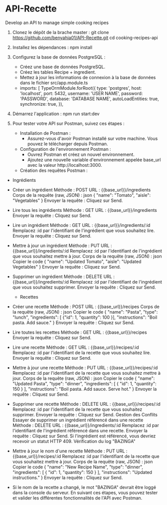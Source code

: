 # API-Recette
Develop an API to manage simple cooking recipes
1. Clonez le dépôt de la brache master :
  git clone https://github.com/benyahia01/API-Recette.git
  cd cooking-recipes-api
2. Installez les dépendances :
    npm install
3. Configurez la base de données PostgreSQL :
    - Créez une base de données PostgreSQL.
    - Créez les tables Recipe + ingredient.
    - Mettez à jour les informations de connexion à la base de données dans le fichier src/app.module.ts
    - imports: [
        TypeOrmModule.forRoot({
          type: 'postgres',
          host: 'localhost',
          port: 5432,
          username: 'USER NAME',
          password: 'PASSWORD',
          database: 'DATABASE NAME',
          autoLoadEntities: true,
          synchronize: true,
        }),
4. Démarrez l'application :
npm run start:dev

5. Pour tester votre API sur Postman, suivez ces étapes :
   * Installation de Postman :
        - Assurez-vous d'avoir Postman installé sur votre machine. Vous pouvez le télécharger depuis Postman.
   * Configuration de l'environnement Postman :
        - Ouvrez Postman et créez un nouvel environnement.
        - Ajoutez une nouvelle variable d'environnement appelée base_url avec la valeur http://localhost:3000.
   * Création des requêtes Postman :
  - Ingrédients
* Créer un ingrédient
Méthode : POST
URL : {{base_url}}/ingredients
Corps de la requête (raw, JSON) :
json
{
  "name": "Tomato",
  "aisle": "Vegetables"
}
Envoyer la requête : Cliquez sur Send.

* Lire tous les ingrédients
Méthode : GET
URL : {{base_url}}/ingredients
Envoyer la requête : Cliquez sur Send.
* Lire un ingrédient
Méthode : GET
URL : {{base_url}}/ingredients/:id
Remplacez :id par l'identifiant de l'ingrédient que vous souhaitez lire.
Envoyer la requête : Cliquez sur Send.
* Mettre à jour un ingrédient
Méthode : PUT
URL : {{base_url}}/ingredients/:id
Remplacez :id par l'identifiant de l'ingrédient que vous souhaitez mettre à jour.
Corps de la requête (raw, JSON) :
json
Copier le code
{
  "name": "Updated Tomato",
  "aisle": "Updated Vegetables"
}
Envoyer la requête : Cliquez sur Send.
* Supprimer un ingrédient
Méthode : DELETE
URL : {{base_url}}/ingredients/:id
Remplacez :id par l'identifiant de l'ingrédient que vous souhaitez supprimer.
Envoyer la requête : Cliquez sur Send.
  - Recettes
* Créer une recette
Méthode : POST
URL : {{base_url}}/recipes
Corps de la requête (raw, JSON) :
json
Copier le code
{
  "name": "Pasta",
  "type": "lunch",
  "ingredients": [
{"id": 1,
"quantity": 100
}],
  "instructions": "Boil pasta. Add sauce."
}
Envoyer la requête : Cliquez sur Send.
* Lire toutes les recettes
Méthode : GET
URL : {{base_url}}/recipes
Envoyer la requête : Cliquez sur Send.
* Lire une recette
Méthode : GET
URL : {{base_url}}/recipes/:id
Remplacez :id par l'identifiant de la recette que vous souhaitez lire.
Envoyer la requête : Cliquez sur Send.
* Mettre à jour une recette
Méthode : PUT
URL : {{base_url}}/recipes/:id
Remplacez :id par l'identifiant de la recette que vous souhaitez mettre à jour.
Corps de la requête (raw, JSON) :
json
Copier le code
{
  "name": "Updated Pasta",
  "type": "dinner",
  "ingredients": [
    {
      "id": 1,
      "quantity": 150
    }
  ],
  "instructions": "Boil pasta. Add sauce. Serve hot."
}
Envoyer la requête : Cliquez sur Send.
* Supprimer une recette
Méthode : DELETE
URL : {{base_url}}/recipes/:id
Remplacez :id par l'identifiant de la recette que vous souhaitez supprimer.
Envoyer la requête : Cliquez sur Send.
    Gestion des Conflits
Essayer de supprimer un ingrédient référencé dans une recette
Méthode : DELETE
URL : {{base_url}}/ingredients/:id
Remplacez :id par l'identifiant de l'ingrédient référencé dans une recette.
Envoyer la requête : Cliquez sur Send.
Si l'ingrédient est référencé, vous devriez recevoir un statut HTTP 409.
Vérification du log "BAZINGA"
* Mettre à jour le nom d'une recette
Méthode : PUT
URL : {{base_url}}/recipes/:id
Remplacez :id par l'identifiant de la recette que vous souhaitez mettre à jour.
Corps de la requête (raw, JSON) :
json
Copier le code
{
  "name": "New Recipe Name",
  "type": "dinner",
  "ingredients": [
    {
      "id": 1,
      "quantity": 150
    }
  ],
  "instructions": "Updated instructions."
}
Envoyer la requête : Cliquez sur Send.
- Si le nom de la recette a changé, le mot "BAZINGA" devrait être loggé dans la console du serveur.
En suivant ces étapes, vous pouvez tester et valider les différentes fonctionnalités de  l'API avec Postman.
